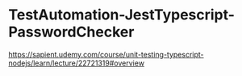 # TestAutomation-JestTypescript-PasswordChecker
https://sapient.udemy.com/course/unit-testing-typescript-nodejs/learn/lecture/22721319#overview
